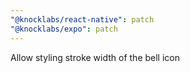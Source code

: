 ```yaml
---
"@knocklabs/react-native": patch
"@knocklabs/expo": patch
---
```


Allow styling stroke width of the bell icon
